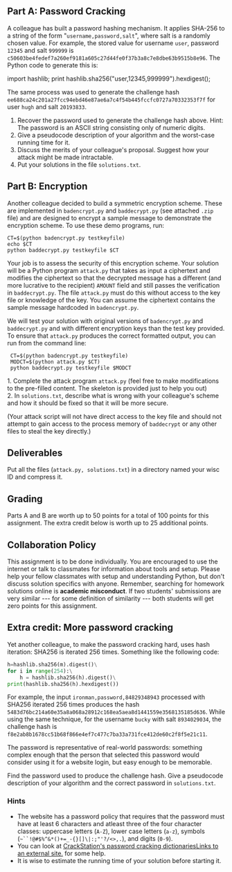 ## Part A: Password Cracking

A colleague has built a password hashing mechanism. It applies SHA-256 to a string of the form "`username,password,salt`", where salt is a randomly chosen value. For example, the stored value for username `user`, password `12345` and salt `999999` is `c50603be4fedef7a260ef9181a605c27d44fe0f37b3a8c7e8dbe63b9515b8e96`. The Python code to generate this is:

  import hashlib;
  print hashlib.sha256("user,12345,999999").hexdigest();

The same process was used to generate the challenge hash `ee688ca24c201a27fcc94ebd46e87ae6a7c4f54b445fccfc0727a70332353f7f` for user  `hugh` and salt  `20193833`.

1.  Recover the password used to generate the challenge hash above. Hint: The password is an ASCII string consisting only of numeric digits.
2.  Give a pseudocode description of your algorithm and the worst-case running time for it.
3.  Discuss the merits of your colleague's proposal. Suggest how your attack might be made intractable.
4.  Put your solutions in the file `solutions.txt`.

## Part B: Encryption

Another colleague decided to build a symmetric encryption scheme. These are implemented in `badencrypt.py` and `baddecrypt.py` (see attached `.zip` file) and are designed to encrypt a sample message to demonstrate the encryption scheme. To use these demo programs, run:

```shell
CT=$(python badencrypt.py testkeyfile)
echo $CT
python baddecrypt.py testkeyfile $CT
```

Your job is to assess the security of this encryption scheme. Your solution will be a Python program `attack.py` that takes as input a ciphertext and modifies the ciphertext so that the decrypted message has a different (and more lucrative to the recipient) `AMOUNT` field and still passes the verification in `baddecrypt.py`. The file `attack.py` must do this without access to the key file or knowledge of the key. You can assume the ciphertext contains the sample message hardcoded in `badencrypt.py`.

We will test your solution with original versions of `badencrypt.py` and `baddecrypt.py` and with different encryption keys than the test key provided. To ensure that `attack.py` produces the correct formatted output, you can run from the command line:

```shell
 CT=$(python badencrypt.py testkeyfile)
 MODCT=$(python attack.py $CT)
 python baddecrypt.py testkeyfile $MODCT
```

1\. Complete the attack program `attack.py` (feel free to make modifications to the pre-filled content. The skeleton is provided just to help you out)\
2\. In `solutions.txt`, describe what is wrong with your colleague's scheme and how it should be fixed so that it will be more secure.

(Your attack script will not have direct access to the key file and should not attempt to gain access to the process memory of `baddecrypt` or any other files to steal the key directly.)

## Deliverables

Put all the files (`attack.py, solutions.txt`) in a directory named your wisc ID and compress it.

## Grading

Parts A and B are worth up to 50 points for a total of 100 points for this assignment. The extra credit below is worth up to 25 additional points.

## Collaboration Policy

This assignment is to be done individually. You are encouraged to use the internet or talk to classmates for information about tools and setup. Please help your fellow classmates with setup and understanding Python, but don't discuss solution specifics with anyone. Remember, searching for homework solutions online is **academic misconduct**. If two students' submissions are very similar --- for some definition of similarity --- both students will get zero points for this assignment.

## Extra credit: More password cracking


Yet another colleague, to make the password cracking hard, uses hash iteration: SHA256 is iterated 256 times. Something like the following code:

```python
h=hashlib.sha256(m).digest()\
for i in range(254):\
    h = hashlib.sha256(h).digest()\
print(hashlib.sha256(h).hexdigest())
```

For example, the input  `ironman,password,84829348943` processed with SHA256 iterated 256 times produces the hash `5483d76bc214a60e35a8a068a28912c168ea5aea8d1441559e3568135185d636`. While using the same technique, for the username `bucky` with salt `8934029034`, the challenge hash is  `f8e2ab8b1678cc51b68f866e4ef7c477c7ba33a731fce412de60c2f8f5e21c11`.

The password is representative of real-world passwords: something complex enough that the person that selected this password would consider using it for a website login, but easy enough to be memorable.

Find the password used to produce the challenge hash. Give a pseudocode description of your algorithm and the correct password in `solutions.txt`.

### Hints

-   The website has a password policy that requires that the password must have at least 6 characters and atleast three of the four character classes: uppercase letters (`A-Z`), lower case letters (`a-z`), symbols (`~``!@#$%^&*()+=_-{}[]\|:;"'?/<>,.`), and digits (`0-9`).
-   You can look at [CrackStation's password cracking dictionariesLinks to an external site.](https://crackstation.net/crackstation-wordlist-password-cracking-dictionary.htm) for some help.
-   It is wise to estimate the running time of your solution before starting it.
